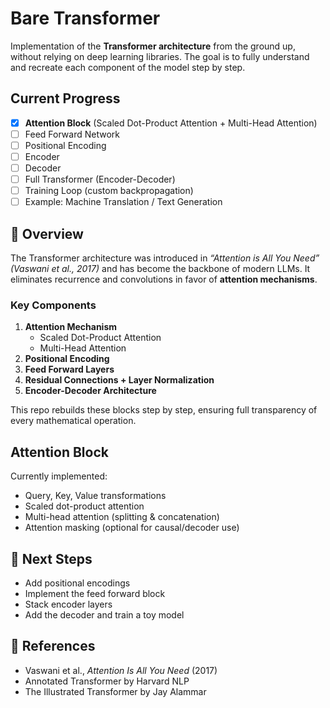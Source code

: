 # Bare Transformer 

Implementation of the **Transformer architecture** from the ground up, without relying on deep learning libraries. The goal is to fully understand and recreate each component of the model step by step.  

## Current Progress  
- [x] **Attention Block** (Scaled Dot-Product Attention + Multi-Head Attention)  
- [ ] Feed Forward Network  
- [ ] Positional Encoding  
- [ ] Encoder  
- [ ] Decoder  
- [ ] Full Transformer (Encoder-Decoder)  
- [ ] Training Loop (custom backpropagation)  
- [ ] Example: Machine Translation / Text Generation  

## 📖 Overview  

The Transformer architecture was introduced in *“Attention is All You Need” (Vaswani et al., 2017)* and has become the backbone of modern LLMs. It eliminates recurrence and convolutions in favor of **attention mechanisms**.  

### Key Components  
1. **Attention Mechanism**  
   - Scaled Dot-Product Attention  
   - Multi-Head Attention  
2. **Positional Encoding**  
3. **Feed Forward Layers**  
4. **Residual Connections + Layer Normalization**  
5. **Encoder-Decoder Architecture**  

This repo rebuilds these blocks step by step, ensuring full transparency of every mathematical operation.  

## Attention Block  

Currently implemented:  
- Query, Key, Value transformations  
- Scaled dot-product attention  
- Multi-head attention (splitting & concatenation)  
- Attention masking (optional for causal/decoder use)  
 

## 📌 Next Steps  
- Add positional encodings  
- Implement the feed forward block  
- Stack encoder layers  
- Add the decoder and train a toy model  

## 📜 References  
- Vaswani et al., *Attention Is All You Need* (2017)  
- Annotated Transformer by Harvard NLP  
- The Illustrated Transformer by Jay Alammar  

